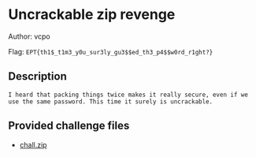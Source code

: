 # Uncrackable zip revenge
Author: vcpo

Flag: `EPT{th1$_t1m3_y0u_sur3ly_gu3$$ed_th3_p4$$w0rd_r1ght?}`
## Description
```
I heard that packing things twice makes it really secure, even if we use the same password. This time it surely is uncrackable.
```

## Provided challenge files
* [chall.zip](chall.zip)
